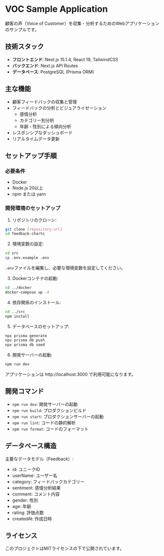 # VOC Sample Application

顧客の声（Voice of Customer）を収集・分析するためのWebアプリケーションのサンプルです。

## 技術スタック

- **フロントエンド**: Next.js 15.1.4, React 19, TailwindCSS
- **バックエンド**: Next.js API Routes
- **データベース**: PostgreSQL (Prisma ORM)

## 主な機能

- 顧客フィードバックの収集と管理
- フィードバックの分析とビジュアライゼーション
  - 感情分析
  - カテゴリー別分析
  - 年齢・性別による傾向分析
- レスポンシブなダッシュボード
- リアルタイムデータ更新

## セットアップ手順

### 必要条件

- Docker
- Node.js 20以上
- npm または yarn

### 開発環境のセットアップ

1. リポジトリのクローン:
```bash
git clone [repository-url]
cd feedback-charts
```

2. 環境変数の設定:
```bash
cd src
cp .env.example .env
```
`.env`ファイルを編集し、必要な環境変数を設定してください。

3. Dockerコンテナの起動:
```bash
cd ../docker
docker-compose up -d
```

4. 依存関係のインストール:
```bash
cd ../src
npm install
```

5. データベースのセットアップ:
```bash
npx prisma generate
npx prisma db push
npx prisma db seed
```

6. 開発サーバーの起動:
```bash
npm run dev
```

アプリケーションは http://localhost:3000 で利用可能になります。

## 開発コマンド

- `npm run dev`: 開発サーバーの起動
- `npm run build`: プロダクションビルド
- `npm run start`: プロダクションサーバーの起動
- `npm run lint`: コードの静的解析
- `npm run format`: コードのフォーマット

## データベース構造

主要なデータモデル（Feedback）:
- id: ユニークID
- userName: ユーザー名
- category: フィードバックカテゴリー
- sentiment: 感情分析結果
- comment: コメント内容
- gender: 性別
- age: 年齢
- rating: 評価点数
- createdAt: 作成日時

## ライセンス

このプロジェクトはMITライセンスの下で公開されています。 